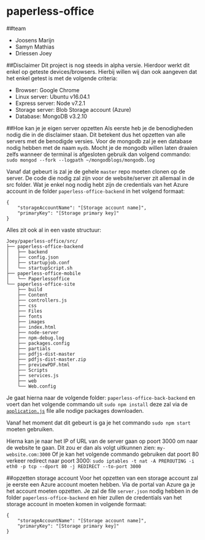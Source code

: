 # paperless-office

##team
 - Joosens Marijn
 - Samyn Mathias
 - Driessen Joey

##Disclaimer
Dit project is nog steeds in alpha versie. Hierdoor werkt dit enkel op geteste devices/browsers.
Hierbij willen wij dan ook aangeven dat het enkel getest is met de volgende criteria:
 - Browser: Google Chrome
 - Linux server: Ubuntu v16.04.1
 - Express server: Node v7.2.1
 - Storage server: Blob Storage account (Azure)
 - Database: MongoDB v3.2.10

##Hoe kan je je eigen server opzetten
Als eerste heb je de benodigheden nodig die in de disclaimer staan. Dit betekent dus het opzetten van alle servers met de benodigde versies.
Voor de mongodb zal je een database nodig hebben met de naam `mydb`.
Mocht je de mongodb willen laten draaien zelfs wanneer de terminal is afgesloten gebruik dan volgend commando:
`sudo mongod --fork --logpath ~/mongodblogs/mongodb.log`


Vanaf dat gebeurt is zal je de gehele `master` repo moeten clonen op de server.
De code die nodig zal zijn voor de website/server zit allemaal in de src folder.
Wat je enkel nog nodig hebt zijn de credentials van het Azure account in de folder `paperless-office-backend` in het volgend formaat:

```
{
	"storageAccountName": "[Storage account name]",
	"primaryKey": "[Storage primary key]"
}

```
Alles zit ook al in een vaste structuur:
```
Joey/paperless-office/src/
├── paperless-office-backend
│   ├── backend
│   ├── config.json
│   ├── startupjob.conf
│   └── startupScript.sh
├── paperless-office-mobile
│   └── Paperlessoffice
└── paperless-office-site
    ├── build
    ├── Content
    ├── controllers.js
    ├── css
    ├── Files
    ├── fonts
    ├── images
    ├── index.html
    ├── node-server
    ├── npm-debug.log
    ├── packages.config
    ├── partials
    ├── pdfjs-dist-master
    ├── pdfjs-dist-master.zip
    ├── previewPDF.html
    ├── Scripts
    ├── services.js
    ├── web
    └── Web.config

```

Je gaat hierna naar de volgende folder:
`paperless-office-back-backend` en voert dan het volgende commando uit `sudo npm install` deze zal via de [`application.js`](https://github.com/xigolle/paperless-office/blob/master/src/paperless-office-backend/backend/package.json) file alle nodige packages downloaden.

Vanaf het moment dat dit gebeurt is ga je het commando `sudo npm start` moeten gebruiken.

Hierna kan je naar het IP of URL van de server gaan op poort 3000 om naar de website te gaan.
Dit zou er dan als volgt uitkunnen zien: `my-website.com:3000`
Of je kan het volgende commando gebruiken dat poort 80 verkeer redirect naar poort 3000:
`sudo iptables -t nat -A PREROUTING -i eth0 -p tcp --dport 80 -j REDIRECT --to-port 3000`

##opzetten storage account
Voor het opzetten van een storage account zal je eerste een Azure account moeten hebben.
Via de portal van Azure ga je het account moeten opzetten.
Je zal de file `server.json` nodig hebben in de folder `paperless-office-backend` en hier zullen de credentials van het storage account in moeten komen in volgende formaat:

```
{
	"storageAccountName": "[Storage account name]",
	"primaryKey": "[Storage primary key]"
}

```

